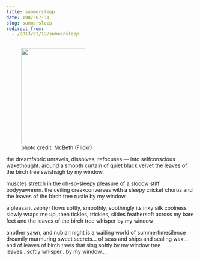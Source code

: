 ```yaml
---
title: summersleep
date: 1987-07-31
slug: summersleep
redirect_from:
  - /2013/02/12/summersleep
---
```


<figure><img class=" " alt="" src="http://farm2.staticflickr.com/1401/1421969136_9d6b5e5400_n.jpg" width="170" height="256" /><figcaption>photo credit: McBeth (Flickr)</figcaption></figure>

<p class="poetry">the dreamfabric unravels, dissolves, refocuses &mdash; 
into selfconscious wakethought.
around a smooth curtain of quiet black velvet
the leaves of the birch tree swishsigh by my window.

muscles stretch in the oh-so-sleepy pleasure
of a slooow stiff bodyyawnnnn.
the ceiling creakconverses with a sleepy cricket chorus
and the leaves of the birch tree rustle by my window.

a pleasant zephyr flows softly, smoothly, soothingly
its inky silk coolness slowly wraps me up,
then tickles, trickles, slides feathersoft across my bare feet
and the leaves of the birch tree whisper by my window

another yawn, and nubian night is a waiting world of summertimesilence
dreamily murmuring sweet secrets...
of seas and ships and sealing wax...
and of leaves of birch trees that sing softly by my window
tree leaves...softly whisper...by my window...</p>